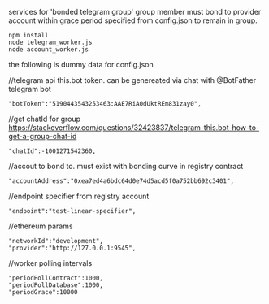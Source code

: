 services for 'bonded telegram group' 
group member must bond to provider account within grace period specified from config.json
to remain in group.  

    npm install
    node telegram_worker.js
    node account_worker.js

the following is dummy data for config.json

//telegram api this.bot token. can be genereated via chat with @BotFather telegram bot 

    "botToken":"5190443543253463:AAE7RiA0dUktREm831zay0",

//get chatId for group https://stackoverflow.com/questions/32423837/telegram-this.bot-how-to-get-a-group-chat-id

    "chatId":-1001271542360,

//accout to bond to. must exist with bonding curve in registry contract

    "accountAddress":"0xea7ed4a6bdc64d0e74d5acd5f0a752bb692c3401",

//endpoint specifier from registry account

    "endpoint":"test-linear-specifier",

//ethereum params

    "networkId":"development",
    "provider":"http://127.0.0.1:9545",

//worker polling intervals

    "periodPollContract":1000,
    "periodPollDatabase":1000,
    "periodGrace":10000
